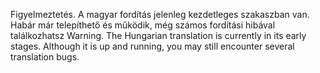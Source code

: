 Figyelmeztetés. A magyar fordítás jelenleg kezdetleges szakaszban van. Habár már telepíthető és működik, még számos fordítási hibával találkozhatsz
Warning. The Hungarian translation is currently in its early stages. Although it is up and running, you may still encounter several translation bugs.
